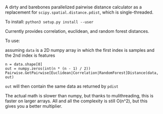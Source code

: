 A dirty and barebones parallelized pairwise distance calculator as a replacement for `scipy.spatial.distance.pdist`, which is single-threaded.

To install:
``python3 setup.py install --user``

Currently provides correlation, euclidean, and random forest distances. 

To use:

assuming `data` is a 2D numpy array in which the first index is samples and the 2nd index is features
````
n = data.shape[0]
out = numpy.zeros(int(n * (n - 1) / 2))
Pairwise.GetPairwise[Euclidean|Correlation|RandomForest]Distance(data, out)
````
`out` will then contain the same data as returned by `pdist`

The actual math is slower than numpy, but thanks to mulithreading, this is faster on larger arrays. 
All and all the complexity is still O(n^2), but this gives you a better multiplier.